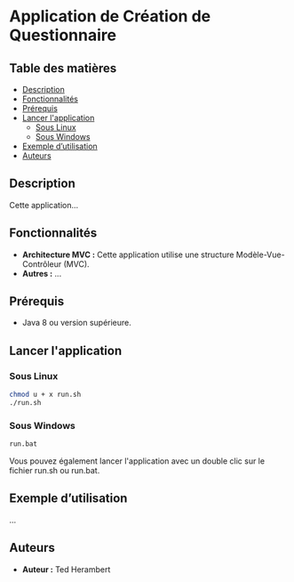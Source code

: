 
# Application de Création de Questionnaire

## Table des matières

- [Description](#description)
- [Fonctionnalités](#fonctionnalités)
- [Prérequis](#prérequis)
- [Lancer l'application](#lancer-lapplication)
	- [Sous Linux](#sous-linux)
	- [Sous Windows](#sous-windows)
- [Exemple d’utilisation](#exemple-dutilisation)
- [Auteurs](#auteurs)


## Description

Cette application...

## Fonctionnalités

- **Architecture MVC :** Cette application utilise une structure Modèle-Vue-Contrôleur (MVC).
- **Autres :** ...

## Prérequis
- Java 8 ou version supérieure.

## Lancer l'application
### Sous Linux
```bash
chmod u + x run.sh
./run.sh
```

### Sous Windows
```bash
run.bat
```
Vous pouvez également lancer l'application avec un double clic sur le fichier run.sh ou run.bat.

## Exemple d’utilisation

...

## Auteurs

- **Auteur :** Ted Herambert
